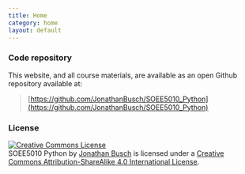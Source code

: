 ```yaml
---
title: Home
category: home
layout: default
---
```


### Code repository
This website, and all course materials, are available as an open Github repository available at:

> [https://github.com/JonathanBusch/SOEE5010_Python](https://github.com/JonathanBusch/SOEE5010_Python)

### License

<a rel="license" href="http://creativecommons.org/licenses/by-sa/4.0/"><img alt="Creative Commons License" style="border-width:0" src="https://i.creativecommons.org/l/by-sa/4.0/88x31.png" /></a><br /><span xmlns:dct="http://purl.org/dc/terms/" property="dct:title">SOEE5010 Python</span> by <a xmlns:cc="http://creativecommons.org/ns#" href="http://jonathanbusch.com" property="cc:attributionName" rel="cc:attributionURL">Jonathan Busch</a> is licensed under a <a rel="license" href="http://creativecommons.org/licenses/by-sa/4.0/">Creative Commons Attribution-ShareAlike 4.0 International License</a>.
